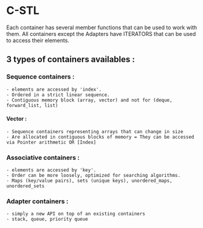 # C-STL

Each container has several member functions that can be used to work with them.
All containers except the Adapters have ITERATORS that can be used to access their elements.

## 3 types of containers availables :

### Sequence containers    : 
    - elements are accessed by 'index'. 
    - Ordered in a strict linear sequence. 
    - Contiguous memory block (array, vector) and not for (deque, forward_list, list)

#### Vector : 
    - Sequence containers representing arrays that can change in size
    - Are allocated in contiguous blocks of memory = They can be accessed via Pointer arithmetic OR [Index]

### Associative containers : 
    - elements are accessed by 'key'.
    - Order can be more loosely, optimized for searching algorithms.
    - Maps (key/value pairs), sets (unique keys), unordered_maps, unordered_sets

### Adapter  containers    : 
    - simply a new API on top of an existing containers
    - stack, queue, priority queue

